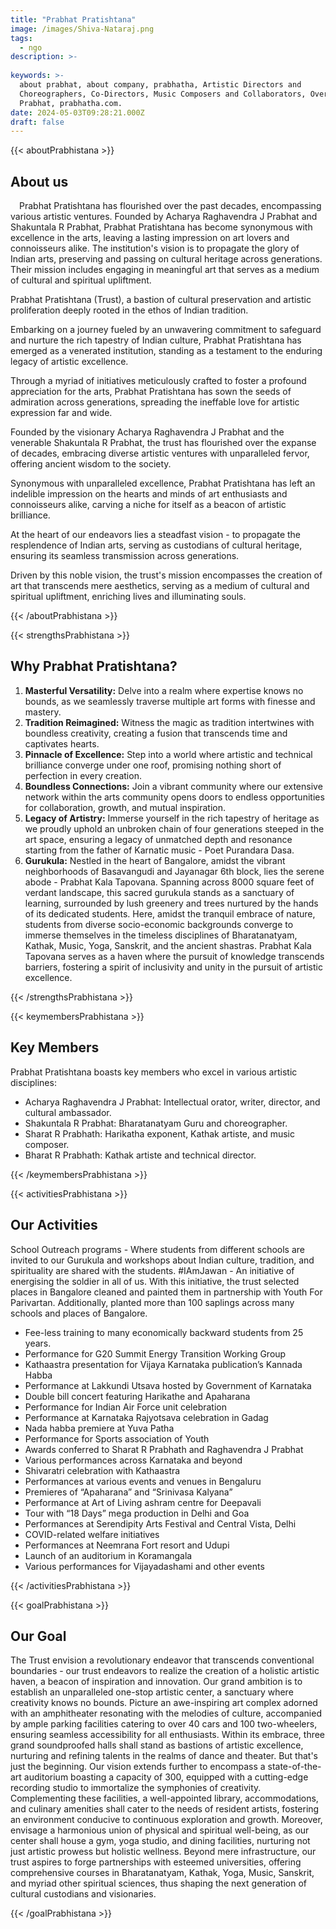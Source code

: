 ```yaml
---
title: "Prabhat Pratishtana"
image: /images/Shiva-Nataraj.png
tags:
  - ngo
description: >-
  
keywords: >-
  about prabhat, about company, prabhatha, Artistic Directors and
  Choreographers, Co-Directors, Music Composers and Collaborators, Overview-
  Prabhat, prabhatha.com.
date: 2024-05-03T09:28:21.000Z
draft: false
---
```


<!-- section 1  -->
{{< aboutPrabhistana >}}

## About us

&emsp;Prabhat Pratishtana has flourished over the past decades, encompassing various artistic ventures. Founded by Acharya Raghavendra J Prabhat and Shakuntala R Prabhat, Prabhat Pratishtana has become synonymous with excellence in the arts, leaving a lasting impression on art lovers and connoisseurs alike. The institution's vision is to propagate the glory of Indian arts, preserving and passing on cultural heritage across generations. Their mission includes engaging in meaningful art that serves as a medium of cultural and spiritual upliftment.

Prabhat Pratishtana (Trust), a bastion of cultural preservation and artistic proliferation deeply rooted in the ethos of Indian tradition.

Embarking on a journey fueled by an unwavering commitment to safeguard and nurture the rich tapestry of Indian culture, Prabhat Pratishtana has emerged as a venerated institution, standing as a testament to the enduring legacy of artistic excellence.

Through a myriad of initiatives meticulously crafted to foster a profound appreciation for the arts, Prabhat Pratishtana has sown the seeds of admiration across generations, spreading the ineffable love for artistic expression far and wide.

Founded by the visionary Acharya Raghavendra J Prabhat and the venerable Shakuntala R Prabhat, the trust has flourished over the expanse of decades, embracing diverse artistic ventures with unparalleled fervor, offering ancient wisdom to the society.

Synonymous with unparalleled excellence, Prabhat Pratishtana has left an indelible impression on the hearts and minds of art enthusiasts and connoisseurs alike, carving a niche for itself as a beacon of artistic brilliance.

At the heart of our endeavors lies a steadfast vision - to propagate the resplendence of Indian arts, serving as custodians of cultural heritage, ensuring its seamless transmission across generations.

Driven by this noble vision, the trust's mission encompasses the creation of art that transcends mere aesthetics, serving as a medium of cultural and spiritual upliftment, enriching lives and illuminating souls.

{{< /aboutPrabhistana >}}

<!-- section 2  -->
{{< strengthsPrabhistana >}}

## Why Prabhat Pratishtana?

1. **Masterful Versatility:** Delve into a realm where expertise knows no bounds, as we seamlessly traverse multiple art forms with finesse and mastery.
2. **Tradition Reimagined:** Witness the magic as tradition intertwines with boundless creativity, creating a fusion that transcends time and captivates hearts.
3. **Pinnacle of Excellence:** Step into a world where artistic and technical brilliance converge under one roof, promising nothing short of perfection in every creation.
4. **Boundless Connections:** Join a vibrant community where our extensive network within the arts community opens doors to endless opportunities for collaboration, growth, and mutual inspiration.
5. **Legacy of Artistry:** Immerse yourself in the rich tapestry of heritage as we proudly uphold an unbroken chain of four generations steeped in the art space, ensuring a legacy of unmatched depth and resonance starting from the father of Karnatic music - Poet Purandara Dasa.
6. **Gurukula:** Nestled in the heart of Bangalore, amidst the vibrant neighborhoods of Basavangudi and Jayanagar 6th block, lies the serene abode - Prabhat Kala Tapovana. Spanning across 8000 square feet of verdant landscape, this sacred gurukula stands as a sanctuary of learning, surrounded by lush greenery and trees nurtured by the hands of its dedicated students. Here, amidst the tranquil embrace of nature, students from diverse socio-economic backgrounds converge to immerse themselves in the timeless disciplines of Bharatanatyam, Kathak, Music, Yoga, Sanskrit, and the ancient shastras. Prabhat Kala Tapovana serves as a haven where the pursuit of knowledge transcends barriers, fostering a spirit of inclusivity and unity in the pursuit of artistic excellence.

{{< /strengthsPrabhistana >}}

<!-- section 3  -->
{{< keymembersPrabhistana >}}

## Key Members

Prabhat Pratishtana boasts key members who excel in various artistic disciplines:

- Acharya Raghavendra J Prabhat: Intellectual orator, writer, director, and cultural ambassador.
- Shakuntala R Prabhat: Bharatanatyam Guru and choreographer.
- Sharat R Prabhath: Harikatha exponent, Kathak artiste, and music composer.
- Bharat R Prabhath: Kathak artiste and technical director.

{{< /keymembersPrabhistana >}}

<!-- section 4  -->
{{< activitiesPrabhistana >}}

## Our Activities

School Outreach programs - Where students from different schools are invited to our Gurukula and workshops about Indian culture, tradition, and spirituality are shared with the students. #IAmJawan - An initiative of energising the soldier in all of us. With this initiative, the trust selected places in Bangalore cleaned and painted them in partnership with Youth For Parivartan. Additionally, planted more than 100 saplings across many schools and places of Bangalore.

- Fee-less training to many economically backward students from 25 years.
- Performance for G20 Summit Energy Transition Working Group
- Kathaastra presentation for Vijaya Karnataka publication’s Kannada Habba
- Performance at Lakkundi Utsava hosted by Government of Karnataka
- Double bill concert featuring Harikathe and Apaharana
- Performance for Indian Air Force unit celebration
- Performance at Karnataka Rajyotsava celebration in Gadag
- Nada habba premiere at Yuva Patha
- Performance for Sports association of Youth
- Awards conferred to Sharat R Prabhath and Raghavendra J Prabhat
- Various performances across Karnataka and beyond
- Shivaratri celebration with Kathaastra
- Performances at various events and venues in Bengaluru
- Premieres of “Apaharana” and “Srinivasa Kalyana”
- Performance at Art of Living ashram centre for Deepavali
- Tour with “18 Days” mega production in Delhi and Goa
- Performances at Serendipity Arts Festival and Central Vista, Delhi
- COVID-related welfare initiatives
- Performances at Neemrana Fort resort and Udupi
- Launch of an auditorium in Koramangala
- Various performances for Vijayadashami and other events

{{< /activitiesPrabhistana >}}

<!-- section 5  -->
{{< goalPrabhistana >}}

## Our Goal

The Trust envision a revolutionary endeavor that transcends conventional boundaries - our trust endeavors to realize the creation of a holistic artistic haven, a beacon of inspiration and innovation. Our grand ambition is to establish an unparalleled one-stop artistic center, a sanctuary where creativity knows no bounds. Picture an awe-inspiring art complex adorned with an amphitheater resonating with the melodies of culture, accompanied by ample parking facilities catering to over 40 cars and 100 two-wheelers, ensuring seamless accessibility for all enthusiasts. Within its embrace, three grand soundproofed halls shall stand as bastions of artistic excellence, nurturing and refining talents in the realms of dance and theater. But that's just the beginning. Our vision extends further to encompass a state-of-the-art auditorium boasting a capacity of 300, equipped with a cutting-edge recording studio to immortalize the symphonies of creativity. Complementing these facilities, a well-appointed library, accommodations, and culinary amenities shall cater to the needs of resident artists, fostering an environment conducive to continuous exploration and growth. Moreover, envisage a harmonious union of physical and spiritual well-being, as our center shall house a gym, yoga studio, and dining facilities, nurturing not just artistic prowess but holistic wellness. Beyond mere infrastructure, our trust aspires to forge partnerships with esteemed universities, offering comprehensive courses in Bharatanatyam, Kathak, Yoga, Music, Sanskrit, and myriad other spiritual sciences, thus shaping the next generation of cultural custodians and visionaries.

{{< /goalPrabhistana >}}
